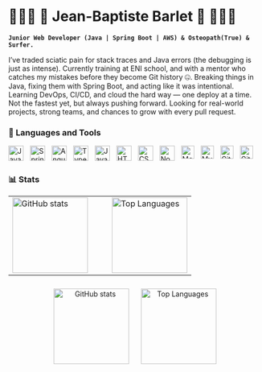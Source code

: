 # 🏄🏻‍♂️️ 🌊 Jean-Baptiste Barlet 🌊 🏄🏻‍♂️

**`Junior Web Developer (Java | Spring Boot | AWS) & Osteopath(True) & Surfer.`** 

I’ve traded sciatic pain for stack traces and Java errors (the debugging is just as intense).
Currently training at ENI school, and with a mentor who catches my mistakes before they become Git history 🤐.
Breaking things in Java, fixing them with Spring Boot, and acting like it was intentional.
Learning DevOps, CI/CD, and cloud the hard way — one deploy at a time.
Not the fastest yet, but always pushing forward.
Looking for real-world projects, strong teams, and chances to grow with every pull request.


### 🧰 Languages and Tools

<img align="left" alt="Java" width="30px" style="padding-right:10px;" src="https://cdn.jsdelivr.net/gh/devicons/devicon/icons/java/java-original.svg"/>
<img align="left" alt="Spring" width="30px" style="padding-right:10px;" src="https://cdn.jsdelivr.net/gh/devicons/devicon/icons/spring/spring-original.svg" />
<img align="left" alt="Angular" width="30px" style="padding-right:10px;" src="https://cdn.jsdelivr.net/gh/devicons/devicon/icons/angularjs/angularjs-plain.svg" />
<img align="left" alt="TypeScript" width="30px" style="padding-right:10px;" src="https://cdn.jsdelivr.net/gh/devicons/devicon/icons/typescript/typescript-plain.svg" />
<img align="left" alt="JavaScript" width="30px" style="padding-right:10px;" src="https://cdn.jsdelivr.net/gh/devicons/devicon/icons/javascript/javascript-plain.svg" />
<img align="left" alt="HTML" width="30px" style="padding-right:10px;" src="https://cdn.jsdelivr.net/gh/devicons/devicon/icons/html5/html5-plain.svg" />
<img align="left" alt="CSS" width="30px" style="padding-right:10px;" src="https://cdn.jsdelivr.net/gh/devicons/devicon/icons/css3/css3-plain.svg" />
<img align="left" alt="NodeJS" width="30px" style="padding-right:10px;" src="https://cdn.jsdelivr.net/gh/devicons/devicon/icons/nodejs/nodejs-original.svg" />
<img align="left" alt="MongoDB" width="26px" src="https://cdn.jsdelivr.net/gh/devicons/devicon/icons/mongodb/mongodb-original.svg" style="padding-right:10px;" />
<img align="left" alt="MySQL" width="26px" style="padding-right:10px;" src="https://cdn.jsdelivr.net/gh/devicons/devicon/icons/mysql/mysql-original.svg"  />
<img align="left" alt="Git" width="26px" style="padding-right:10px;" src="https://cdn.jsdelivr.net/gh/devicons/devicon/icons/git/git-original.svg" />
<img align="left" alt="GitHub" width="26px" style="padding-right:10px;" src="https://user-images.githubusercontent.com/3369400/139447912-e0f43f33-6d9f-45f8-be46-2df5bbc91289.png" />
<br />

#

### 📊 Stats
<table align="center" cellspacing="0" cellpadding="0" style="border: none;">
  <tr style="border: none">
    <td style="border: none; padding-right: 40px;">
      <img src="https://github-readme-stats.vercel.app/api?username=barletjb&show_icons=true&theme=dracula" alt="GitHub stats" height="150" />
    </td>
    <td style="border: none;">
      <img src="https://github-readme-stats.vercel.app/api/top-langs/?username=barletjb&layout=compact&theme=dracula" alt="Top Languages" height="150" />
    </td>
  </tr>
</table>

<div align="center">
    <img src="https://github-readme-stats.vercel.app/api?username=barletjb&show_icons=true&theme=dracula" alt="GitHub stats" height="150" style="margin:10px"/>
    <img src="https://github-readme-stats.vercel.app/api/top-langs/?username=barletjb&layout=compact&theme=dracula" alt="Top Languages" height="150" style="margin:10px"/>
</div>



